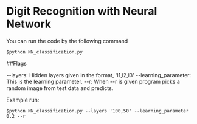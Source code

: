 # Digit Recognition with Neural Network
You can run the code by the following command
```
$python NN_classification.py
```
##Flags

--layers: Hidden layers given in the format, 'l1,l2,l3'
--learning_parameter: This is the learning parameter.
--r: When --r is given program picks a random image from test data and predicts.

Example run:
```
$python NN_classification.py --layers '100,50' --learning_parameter 0.2 --r
```
